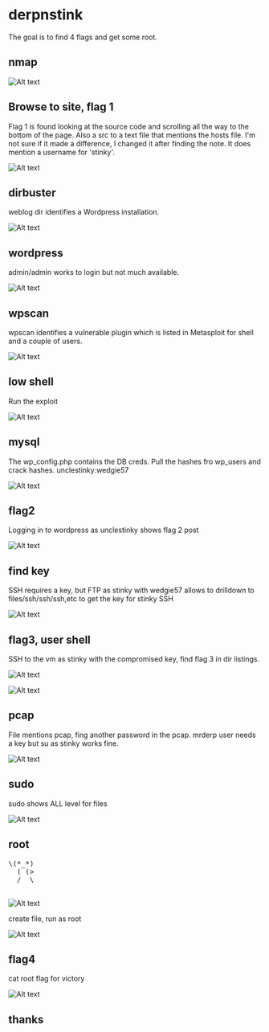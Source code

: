 # derpnstink

The goal is to find 4 flags and get some root.


## nmap

![Alt text](./nmap.png?raw=true)


## Browse to site, flag 1

Flag 1 is found looking at the source code and scrolling all the way to the bottom of the page. Also a src to a text file that mentions the hosts file. I'm not sure if it made a difference, I changed it after finding the note. It does mention a username for 'stinky'.

![Alt text](./flag1.png?raw=true)


## dirbuster

weblog dir identifies a Wordpress installation.

![Alt text](./dirbuster.png?raw=true)


## wordpress

admin/admin works to login but not much available.

![Alt text](./admin.png?raw=true)


## wpscan

wpscan identifies a vulnerable plugin which is listed in Metasploit for shell and a couple of users.

![Alt text](./wp_users.png?raw=true)


## low shell

Run the exploit

![Alt text](./lowshell.png?raw=true)



## mysql

The wp_config.php contains the DB creds. Pull the hashes fro wp_users and crack hashes. unclestinky:wedgie57

![Alt text](./hashcat.png?raw=true)


## flag2

Logging in to wordpress as unclestinky shows flag 2 post

![Alt text](./flag2.png?raw=true)


## find key

SSH requires a key, but FTP as stinky with wedgie57 allows to drilldown to files/ssh/ssh/ssh,etc to get the key for stinky SSH

![Alt text](./key.png?raw=true)



## flag3, user shell

SSH to the vm as stinky with the compromised key, find flag 3 in dir listings.

![Alt text](./stiunkyshell.png?raw=true)


![Alt text](./flag3.png?raw=true)


## pcap

File mentions pcap, fing another password in the pcap. mrderp user needs a key but su as stinky works fine.

![Alt text](./pcap.png?raw=true)


## sudo

sudo shows ALL level for files

![Alt text](./sudo.png?raw=true)


## root

<pre>
\(*_*)
  ( (>
  /  \
  </pre>

![Alt text](./suid.png?raw=true)

create file, run as root

![Alt text](./root.png?raw=true)


## flag4

cat root flag for victory

![Alt text](./flag4.png?raw=true)


## thanks


